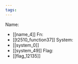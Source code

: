 ```yaml
---
tags:
---
```

Name:
- [[name_4]]
Fn:
- [[t2510_function37]]
System:
- [[system_0]]
- [[system_49]]
Flag:
- [[flag_12135]]
